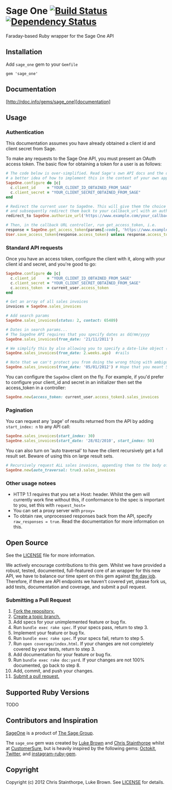 # Sage One [![Build Status](https://secure.travis-ci.org/customersure/sage_one.png?branch=master)][travis] [![Dependency Status](https://gemnasium.com/customersure/sage_one.png)][gemnasium]
Faraday-based Ruby wrapper for the Sage One API

[travis]: http://travis-ci.org/customersure/sage_one
[gemnasium]: https://gemnasium.com/customersure/sage_one

## Installation
Add `sage_one` gem to your `Gemfile`

    gem 'sage_one'

## Documentation
[http://rdoc.info/gems/sage_one][documentation]

[documentation]: http://rdoc.info/gems/sage_one

## Usage
### Authentication
This documentation assumes you have already obtained a client id and client secret from Sage.

To make any requests to the Sage One API, you must present an OAuth access token. The basic flow for obtaining a token for a user is as follows:

```ruby
# The code below is over-simplified. Read Sage's own API docs and the documentation for SageOne::Oauth to get
# a better idea of how to implement this in the context of your own app.
SageOne.configure do |c|
  c.client_id     = "YOUR_CLIENT_ID_OBTAINED_FROM_SAGE"
  c.client_secret = "YOUR_CLIENT_SECRET_OBTAINED_FROM_SAGE"
end

# Redirect the current user to SageOne. This will give them the choice to link SageOne with your app.
# and subsequently redirect them back to your callback_url with an authorisation_code if they choose to do so.
redirect_to SageOne.authorize_url('https://www.example.com/your_callback_url')

# Then, in the callback URL controller, run get_access_token, i.e.
response = SageOne.get_access_token(params[:code], 'https://www.example.com/your_callback_url')
User.save_access_token(response.access_token) unless response.access_token.nil?
```

### Standard API requests
Once you have an access token, configure the client with it, along with your client id and secret, and you're good to go:

```ruby
SageOne.configure do |c|
  c.client_id     = "YOUR_CLIENT_ID_OBTAINED_FROM_SAGE"
  c.client_secret = "YOUR_CLIENT_SECRET_OBTAINED_FROM_SAGE"
  c.access_token  = current_user.access_token
end

# Get an array of all sales invoices
invoices = SageOne.sales_invoices

# Add search params
SageOne.sales_invoices(status: 2, contact: 65489)

# Dates in search params...
# The SageOne API requires that you specify dates as dd/mm/yyyy
SageOne.sales_invoices(from_date: '21/11/2011')

# We simplify this by also allowing you to specify a date-like object (anything that responds to strftime)
SageOne.sales_invoices(from_date: 2.weeks.ago)  #rails

# Note that we can't protect you from doing the wrong thing with ambiguous dates..
SageOne.sales_invoices(from_date: '05/01/2012') # Hope that you meant 5th January and not 1st May
```
You can configure the `SageOne` client on the fly. For example, if you'd prefer to configure your client_id and secret in an
initializer then set the access_token in a controller:

```ruby
SageOne.new(access_token: current_user.access_token).sales_invoices
```

### Pagination
You can request any 'page' of results returned from the API by adding `start_index: n` to any API call:

```ruby
SageOne.sales_invoices(start_index: 30)
SageOne.sales_invoices(start_date: '28/02/2010', start_index: 50)

```

You can also turn on 'auto traversal' to have the client recursively get a full result set. Beware of using this on large result sets.

```ruby
# Recursively request ALL sales invoices, appending them to the body of the request
SageOne.new(auto_traversal: true).sales_invoices
```

### Other usage notees
- HTTP 1.1 requires that you set a Host: header. Whilst the gem will currently work fine without this, if conformance to the spec is important to you, set this with `request_host=`
- You can set a proxy server with `proxy=`
- To obtain raw, unprocessed responses back from the API, specify `raw_responses = true`. Read the documentation for more information on this.


## Open Source
See the [LICENSE][] file for more information.

We actively encourage contributions to this gem. Whilst we have provided a robust, tested, documented, full-featured core of an wrapper for this new API, we have to balance our time spent on this gem against [the day job][cs].
Therefore, if there are API endpoints we haven't covered yet, please fork us, add tests, documentation and coverage, and submit a pull request.

### Submitting a Pull Request
1. [Fork the repository.][fork]
2. [Create a topic branch.][branch]
3. Add specs for your unimplemented feature or bug fix.
4. Run `bundle exec rake spec`. If your specs pass, return to step 3.
5. Implement your feature or bug fix.
6. Run `bundle exec rake spec`. If your specs fail, return to step 5.
7. Run `open coverage/index.html`. If your changes are not completely covered
   by your tests, return to step 3.
8. Add documentation for your feature or bug fix.
9. Run `bundle exec rake doc:yard`. If your changes are not 100% documented, go
   back to step 8.
10. Add, commit, and push your changes.
11. [Submit a pull request.][pr]

[fork]: http://help.github.com/fork-a-repo/
[branch]: http://learn.github.com/p/branching.html
[pr]: http://help.github.com/send-pull-requests/
[cs]: http://www.customersure.com/

## Supported Ruby Versions
TODO

## Contributors and Inspiration

[SageOne][sageone] is a product of [The Sage Group][sage].

The `sage_one` gem was created by [Luke Brown][luke] and [Chris Stainthorpe][chris] whilst at [CustomerSure][cs], but is heavily inspired by the following gems: [Octokit][], [Twitter][], and [instagram-ruby-gem][].

[sage]: http://www.sage.com/
[sageone]: http://www.sageone.com/
[luke]: http://www.tsdbrown.com/
[chris]: http://www.randomcat.co.uk/
[octokit]: https://github.com/pengwynn/octokit/
[twitter]: https://github.com/sferik/twitter/
[instagram-ruby-gem]: https://github.com/Instagram/instagram-ruby-gem/

## Copyright
Copyright (c) 2012 Chris Stainthorpe, Luke Brown. See [LICENSE][] for details.

[license]: https://github.com/customersure/sage_one/blob/master/LICENSE
